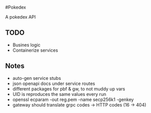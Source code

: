 #Pokedex

A pokedex API


## TODO

* Busines logic
* Containerize services


## Notes

* auto-gen service stubs
* json openapi docs under service routes
* different packages for pbf & gw, to not muddy up vars
* UID is reproduces the same values every run
* openssl ecparam -out reg.pem -name secp256k1 -genkey
* gateway should translate grpc codes -> HTTP codes (16 -> 404)
